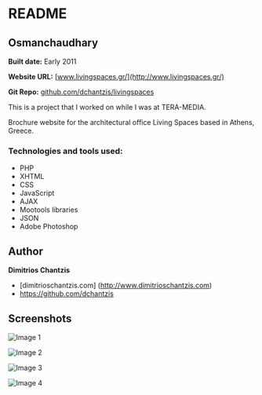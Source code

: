 # README

## Osmanchaudhary

**Built date:** Early 2011

**Website URL:** [www.livingspaces.gr/](http://www.livingspaces.gr/)

**Git Repo:** [github.com/dchantzis/livingspaces](https://github.com/dchantzis/livingspaces)

This is a project that I worked on while I was at TERA-MEDIA.

Brochure website for the architectural office Living Spaces based in Athens, Greece.

### Technologies and tools used:

- PHP
- XHTML
- CSS
- JavaScript
- AJAX
- Mootools libraries
- JSON
- Adobe Photoshop

## Author

**Dimitrios Chantzis**
- [dimitrioschantzis.com] (http://www.dimitrioschantzis.com)
- <https://github.com/dchantzis>

## Screenshots
![Image 1](http://osmanchaudhary.nfshost.com/screenshots/screenshot-1.jpg)

![Image 2](http://osmanchaudhary.nfshost.com/screenshots/screenshot-2.jpg)

![Image 3](http://osmanchaudhary.nfshost.com/screenshots/screenshot-3.jpg)

![Image 4](http://osmanchaudhary.nfshost.com/screenshots/screenshot-4.jpg)

